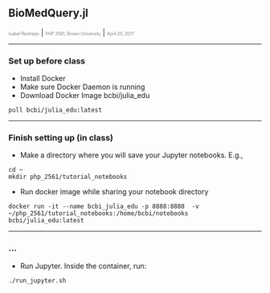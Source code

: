 ## BioMedQuery.jl

<span style="font-size:0.6em; color:gray">Isabel Restrepo</span> |
<span style="font-size:0.6em; color:gray">PHP 2561, Brown University</span> |
<span style="font-size:0.6em; color:gray">April 25, 2017</span>

---

### Set up before class

* Install Docker
* Make sure Docker Daemon is running
* Download Docker Image bcbi/julia_edu
```
pull bcbi/julia_edu:latest
```

---
### Finish setting up (in class)

* Make a directory where you will save your Jupyter notebooks. E.g.,
```
cd ~
mkdir php_2561/tutorial_notebooks
```

* Run docker image while sharing your notebook directory
```
docker run -it --name bcbi_julia_edu -p 8888:8888  -v ~/php_2561/tutorial_notebooks:/home/bcbi/notebooks bcbi/julia_edu:latest
```

---
### ...

* Run Jupyter. Inside the container, run:
```
./run_jupyter.sh
```
